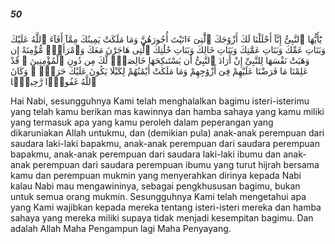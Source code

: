 ##### 50

<span class="ayah">يَٰٓأَيُّهَا ٱلنَّبِىُّ إِنَّآ أَحْلَلْنَا لَكَ أَزْوَٰجَكَ ٱلَّٰتِىٓ ءَاتَيْتَ أُجُورَهُنَّ وَمَا مَلَكَتْ يَمِينُكَ مِمَّآ أَفَآءَ ٱللَّهُ عَلَيْكَ وَبَنَاتِ عَمِّكَ وَبَنَاتِ عَمَّٰتِكَ وَبَنَاتِ خَالِكَ وَبَنَاتِ خَٰلَٰتِكَ ٱلَّٰتِى هَاجَرْنَ مَعَكَ وَٱمْرَأَةًۭ مُّؤْمِنَةً إِن وَهَبَتْ نَفْسَهَا لِلنَّبِىِّ إِنْ أَرَادَ ٱلنَّبِىُّ أَن يَسْتَنكِحَهَا خَالِصَةًۭ لَّكَ مِن دُونِ ٱلْمُؤْمِنِينَ ۗ قَدْ عَلِمْنَا مَا فَرَضْنَا عَلَيْهِمْ فِىٓ أَزْوَٰجِهِمْ وَمَا مَلَكَتْ أَيْمَٰنُهُمْ لِكَيْلَا يَكُونَ عَلَيْكَ حَرَجٌۭ ۗ وَكَانَ ٱللَّهُ غَفُورًۭا رَّحِيمًۭا</span>

<span class="ayah_translation">Hai Nabi, sesungguhnya Kami telah menghalalkan bagimu isteri-isterimu yang telah kamu berikan mas kawinnya dan hamba sahaya yang kamu miliki yang termasuk apa yang kamu peroleh dalam peperangan yang dikaruniakan Allah untukmu, dan (demikian pula) anak-anak perempuan dari saudara laki-laki bapakmu, anak-anak perempuan dari saudara perempuan bapakmu, anak-anak perempuan dari saudara laki-laki ibumu dan anak-anak perempuan dari saudara perempuan ibumu yang turut hijrah bersama kamu dan perempuan mukmin yang menyerahkan dirinya kepada Nabi kalau Nabi mau mengawininya, sebagai pengkhususan bagimu, bukan untuk semua orang mukmin. Sesungguhnya Kami telah mengetahui apa yang Kami wajibkan kepada mereka tentang isteri-isteri mereka dan hamba sahaya yang mereka miliki supaya tidak menjadi kesempitan bagimu. Dan adalah Allah Maha Pengampun lagi Maha Penyayang.</span>
